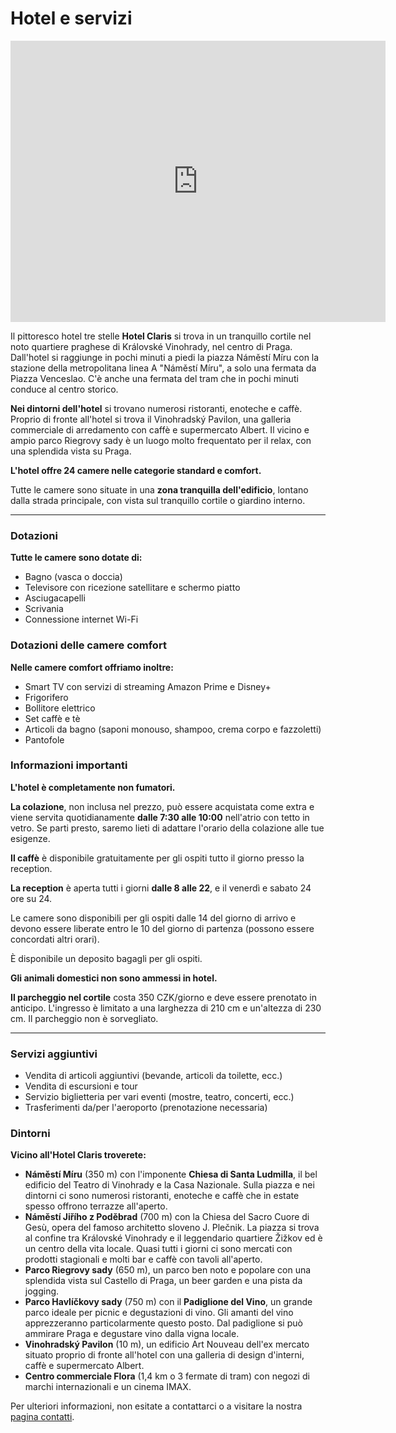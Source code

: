 # **Hotel e servizi**

<div style="text-align: center;">
<iframe src="https://www.google.com/maps/embed?pb=!4v1748877489265!6m8!1m7!1sCAoSLEFGMVFpcFBMdDduRnc3SE1NbkVDZzRfN3VIeHJrSjhXOFY2MXo4dDlxcUdi!2m2!1d50.07592187760594!2d14.44256056896022!3f101.03!4f-2.4399999999999977!5f0.4000000000000002" width="600" height="450" style="border:0;" allowfullscreen="" loading="lazy" referrerpolicy="no-referrer-when-downgrade"></iframe>
</div>

Il pittoresco hotel tre stelle **Hotel Claris** si trova in un tranquillo cortile nel noto quartiere praghese di Královské Vinohrady, nel centro di Praga. Dall'hotel si raggiunge in pochi minuti a piedi la piazza Náměstí Míru con la stazione della metropolitana linea A "Náměstí Míru", a solo una fermata da Piazza Venceslao. C'è anche una fermata del tram che in pochi minuti conduce al centro storico.

**Nei dintorni dell'hotel** si trovano numerosi ristoranti, enoteche e caffè. Proprio di fronte all'hotel si trova il Vinohradský Pavilon, una galleria commerciale di arredamento con caffè e supermercato Albert. Il vicino e ampio parco Riegrovy sady è un luogo molto frequentato per il relax, con una splendida vista su Praga.

**L'hotel offre 24 camere nelle categorie standard e comfort.**

Tutte le camere sono situate in una **zona tranquilla dell'edificio**, lontano dalla strada principale, con vista sul tranquillo cortile o giardino interno.

---

### Dotazioni

**Tutte le camere sono dotate di:**

- Bagno (vasca o doccia)  
- Televisore con ricezione satellitare e schermo piatto  
- Asciugacapelli  
- Scrivania  
- Connessione internet Wi-Fi  

### Dotazioni delle camere comfort

**Nelle camere comfort offriamo inoltre:**

- Smart TV con servizi di streaming Amazon Prime e Disney+  
- Frigorifero  
- Bollitore elettrico  
- Set caffè e tè  
- Articoli da bagno (saponi monouso, shampoo, crema corpo e fazzoletti)  
- Pantofole  

### Informazioni importanti

**L'hotel è completamente non fumatori.**

**La colazione**, non inclusa nel prezzo, può essere acquistata come extra e viene servita quotidianamente **dalle 7:30 alle 10:00** nell'atrio con tetto in vetro. Se parti presto, saremo lieti di adattare l'orario della colazione alle tue esigenze.

**Il caffè** è disponibile gratuitamente per gli ospiti tutto il giorno presso la reception.

**La reception** è aperta tutti i giorni **dalle 8 alle 22**, e il venerdì e sabato 24 ore su 24.

Le camere sono disponibili per gli ospiti dalle 14 del giorno di arrivo e devono essere liberate entro le 10 del giorno di partenza (possono essere concordati altri orari).

È disponibile un deposito bagagli per gli ospiti.

**Gli animali domestici non sono ammessi in hotel.**

**Il parcheggio nel cortile** costa 350 CZK/giorno e deve essere prenotato in anticipo. L'ingresso è limitato a una larghezza di 210 cm e un'altezza di 230 cm. Il parcheggio non è sorvegliato.

---

### Servizi aggiuntivi

- Vendita di articoli aggiuntivi (bevande, articoli da toilette, ecc.)  
- Vendita di escursioni e tour  
- Servizio biglietteria per vari eventi (mostre, teatro, concerti, ecc.)  
- Trasferimenti da/per l'aeroporto (prenotazione necessaria)  

### Dintorni

**Vicino all'Hotel Claris troverete:**

- **Náměstí Míru** (350 m) con l'imponente **Chiesa di Santa Ludmilla**, il bel edificio del Teatro di Vinohrady e la Casa Nazionale. Sulla piazza e nei dintorni ci sono numerosi ristoranti, enoteche e caffè che in estate spesso offrono terrazze all'aperto.  
- **Náměstí Jiřího z Poděbrad** (700 m) con la Chiesa del Sacro Cuore di Gesù, opera del famoso architetto sloveno J. Plečnik. La piazza si trova al confine tra Královské Vinohrady e il leggendario quartiere Žižkov ed è un centro della vita locale. Quasi tutti i giorni ci sono mercati con prodotti stagionali e molti bar e caffè con tavoli all'aperto.  
- **Parco Riegrovy sady** (650 m), un parco ben noto e popolare con una splendida vista sul Castello di Praga, un beer garden e una pista da jogging.  
- **Parco Havlíčkovy sady** (750 m) con il **Padiglione del Vino**, un grande parco ideale per picnic e degustazioni di vino. Gli amanti del vino apprezzeranno particolarmente questo posto. Dal padiglione si può ammirare Praga e degustare vino dalla vigna locale.  
- **Vinohradský Pavilon** (10 m), un edificio Art Nouveau dell'ex mercato situato proprio di fronte all'hotel con una galleria di design d'interni, caffè e supermercato Albert.  
- **Centro commerciale Flora** (1,4 km o 3 fermate di tram) con negozi di marchi internazionali e un cinema IMAX.  

Per ulteriori informazioni, non esitate a contattarci o a visitare la nostra [pagina contatti](contact.md).
